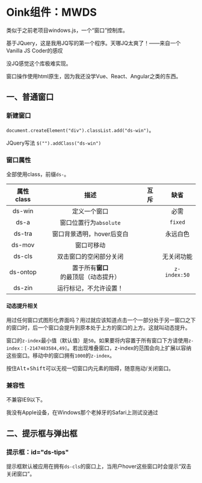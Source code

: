 # Oink组件：MWDS

类似于之前老项目windows.js，一个“窗口”控制库。

基于JQuery，这是我用JQ写的第一个程序。天哪JQ太爽了！——来自一个Vanilla JS Coder的感叹

没JQ感觉这个库极难实现。

窗口操作使用html原生，因为我还没学Vue、React、Angular之类的东西。

## 一、普通窗口

### 新建窗口

`document.createElement("div").classList.add("ds-win")`。

JQuery写法 `$("").addClass("ds-win")`

### 窗口属性

全部使用class，前缀`ds-`。

| 属性class |                 描述                 | 互斥 |     缺省     |
| :-------: | :----------------------------------: | :--: | :----------: |
|  ds-win   |             定义一个窗口             |      |     必需     |
|   ds-a    |        窗口位置行为`absolute`        |      |   `fixed`    |
|  ds-tra   |      窗口背景透明，hover后变白       |      |   永远白色   |
|  ds-mov   |              窗口可移动              |      |              |
|  ds-cls   |        双击窗口的空闲部分关闭        |      |  无关闭功能  |
| ds-ontop  | 置于所有**窗口**的最顶层（动态提升） |      | `z-index:50` |
|  ds-zin   |        运行标记，不允许设置！        |      |              |

#### 动态提升相关

用过任何窗口式图形化界面吗？用过就应该知道点击一个一部分处于另一窗口之下的窗口时，后一个窗口会提升到原本处于上方的窗口的上方。这就叫动态提升。

窗口的`z-index`最小值（默认值）是`50`。如果要将内容置于所有窗口下方请使用`z-index：[-2147483584,49]`。若出现堆叠窗口，z-index的范围会向上扩展以容纳这些窗口。移动中的窗口拥有`1000`的`z-index`。

按住<kbd>Alt</kbd>+<kbd>Shift</kbd>可以无视一切窗口内元素的阻碍，随意拖动/关闭窗口。

### 兼容性

不兼容IE9以下。

我没有Apple设备，在Windows那个老掉牙的Safari上测试没通过

## 二、提示框与弹出框

### 提示框：id="ds-tips"

提示框默认被应用在拥有`ds-cls`的窗口上，当用户hover这些窗口时会提示“双击关闭窗口”。